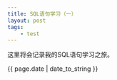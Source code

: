 ```yaml
---
title: SQL语句学习（一）
layout: post
tags:
    - test
---
```


这里将会记录我的SQL语句学习之旅。



{{ page.date | date_to_string }}